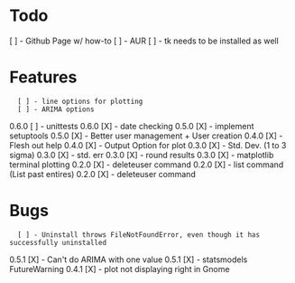 # Todo
[ ] - Github Page w/ how-to
[ ] - AUR
[ ] - tk needs to be installed as well

# Features
      [ ] - line options for plotting
      [ ] - ARIMA options
0.6.0 [ ] - unittests
0.6.0 [X] - date checking
0.5.0 [X] - implement setuptools
0.5.0 [X] - Better user management + User creation
0.4.0 [X] - Flesh out help
0.4.0 [X] - Output Option for plot
0.3.0 [X] - Std. Dev. (1 to 3 sigma)
0.3.0 [X] - std. err
0.3.0 [X] - round results
0.3.0 [X] - matplotlib terminal plotting
0.2.0 [X] - deleteuser command
0.2.0 [X] - list command (List past entires)
0.2.0 [X] - deleteuser command

# Bugs
      [ ] - Uninstall throws FileNotFoundError, even though it has successfully uninstalled
0.5.1 [X] - Can't do ARIMA with one value
0.5.1 [X] - statsmodels FutureWarning
0.4.1 [X] - plot not displaying right in Gnome

